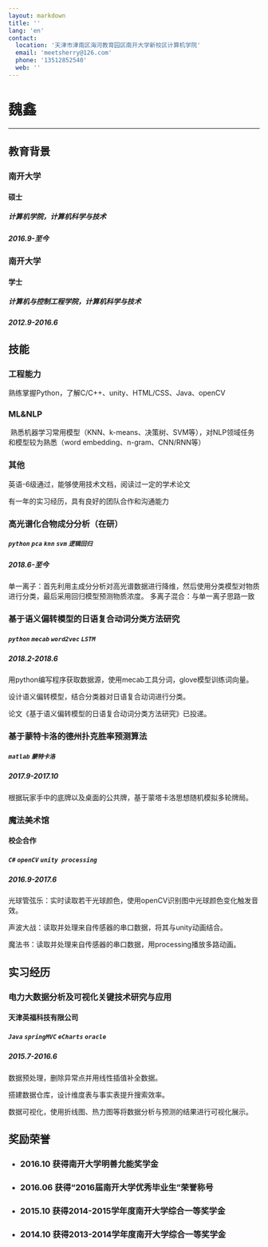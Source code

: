 ```yaml
---
layout: markdown
title: ''
lang: 'en'
contact:
  location: '天津市津南区海河教育园区南开大学新校区计算机学院'
  email: 'meetsherry@126.com'
  phone: '13512852540'
  web: ''
---
```


# 魏鑫

-----------

## 教育背景

### 南开大学
#### 硕士
##### 计算机学院，计算机科学与技术
##### 2016.9-至今

### 南开大学
#### 学士
##### 计算机与控制工程学院，计算机科学与技术
##### 2012.9-2016.6


## 技能

### 工程能力
  熟练掌握Python，了解C/C++、unity、HTML/CSS、Java、openCV

### ML&NLP
  熟悉机器学习常用模型（KNN、k-means、决策树、SVM等），对NLP领域任务和模型较为熟悉（word embedding、n-gram、CNN/RNN等）

### 其他
  英语-6级通过，能够使用技术文档，阅读过一定的学术论文
  
  有一年的实习经历，具有良好的团队合作和沟通能力


### 高光谱化合物成分分析（在研）
##### `python` `pca` `knn` `svm` `逻辑回归` 
##### 2018.6-至今
单一离子：首先利用主成分分析对高光谱数据进行降维，然后使用分类模型对物质进行分类，最后采用回归模型预测物质浓度。
多离子混合：与单一离子思路一致


### 基于语义偏转模型的日语复合动词分类方法研究
##### `python` `mecab` `word2vec` `LSTM`
##### 2018.2-2018.6
用python编写程序获取数据源，使用mecab工具分词，glove模型训练词向量。

设计语义偏转模型，结合分类器对日语复合动词进行分类。

论文《基于语义偏转模型的日语复合动词分类方法研究》已投递。

### 基于蒙特卡洛的德州扑克胜率预测算法
##### `matlab` `蒙特卡洛`
##### 2017.9-2017.10
根据玩家手中的底牌以及桌面的公共牌，基于蒙塔卡洛思想随机模拟多轮牌局。

### 魔法美术馆
#### 校企合作
##### `C#` `openCV` `unity`  `processing` 
##### 2016.9-2017.6
光球管弦乐：实时读取若干光球颜色，使用openCV识别图中光球颜色变化触发音效。

声波大战：读取并处理来自传感器的串口数据，将其与unity动画结合。

魔法书：读取并处理来自传感器的串口数据，用processing播放多路动画。
## 实习经历
### 电力大数据分析及可视化关键技术研究与应用
#### 天津英福科技有限公司
##### `Java` `springMVC` `eCharts` `oracle`
##### 2015.7-2016.6
数据预处理，删除异常点并用线性插值补全数据。

搭建数据仓库，设计维度表与事实表提升搜索效率。

数据可视化，使用折线图、热力图等将数据分析与预测的结果进行可视化展示。

## 奖励荣誉

* ### 2016.10    获得南开大学明善允能奖学金
* ### 2016.06    获得“2016届南开大学优秀毕业生”荣誉称号
* ### 2015.10    获得2014-2015学年度南开大学综合一等奖学金
* ### 2014.10    获得2013-2014学年度南开大学综合一等奖学金

